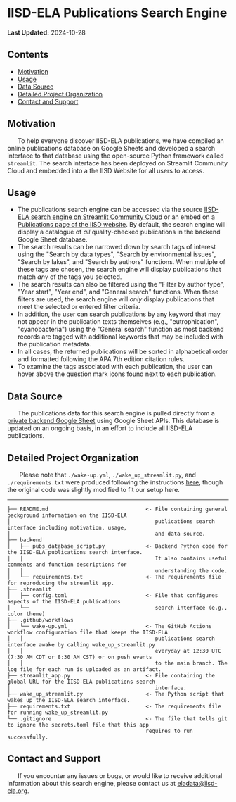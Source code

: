 # IISD-ELA Publications Search Engine
**Last Updated:** 2024-10-28

## Contents
* [Motivation](#motivation)
* [Usage](#usage)
* [Data Source](#data-source)
* [Detailed Project Organization](#detailed-project-organization)
* [Contact and Support](#contact-and-support)

## Motivation
&nbsp;&nbsp;&nbsp;&nbsp;&nbsp;&nbsp;To help everyone discover IISD-ELA publications, we have compiled an online publications database on Google Sheets and developed a search interface to that database using the open-source Python framework called ```streamlit```. The search interface has been deployed on Streamlit Community Cloud and embedded into a the IISD Website for all users to access.

## Usage
- The publications search engine can be accessed via the source [IISD-ELA search engine on Streamlit Community Cloud](https://iisd-ela-pubs-search-engine.streamlit.app/) or an embed on a [Publications page of the IISD website](https://www.iisd.org/ela/researchers/publications/). By default, the search engine will display a catalogue of *all* quality-checked publications in the backend Google Sheet database. 
- The search results can be narrowed down by search tags of interest using the "Search by data types", "Search by environmental issues", "Search by lakes", and "Search by authors" functions. When multiple of these tags are chosen, the search engine will display publications that match *any* of the tags you selected. 
- The search results can also be filtered using the "Filter by author type", "Year start", "Year end", and "General search" functions. When these filters are used, the search engine will *only* display publications that meet the selected or entered filter criteria. 
- In addition, the user can search publications by any keyword that may not appear in the publication texts themselves (e.g., "eutrophication", "cyanobacteria") using the "General search" function as most backend records are tagged with additional keywords that may be included with the publication metadata.
- In all cases, the returned publications will be sorted in alphabetical order and formatted following the APA 7th edition citation rules. 
- To examine the tags associated with each publication, the user can hover above the question mark icons found next to each publication. 

## Data Source
&nbsp;&nbsp;&nbsp;&nbsp;&nbsp;&nbsp;The publications data for this search engine is pulled directly from a [private backend Google Sheet](https://docs.google.com/spreadsheets/d/1USrhFJ-0ujQhubVdnr3ww-2tHtA90CHvZ7MhE9sewtY/edit?gid=1707056458#gid=1707056458) using Google Sheet APIs. This database is updated on an ongoing basis, in an effort to include all IISD-ELA publications.

## Detailed Project Organization
&nbsp;&nbsp;&nbsp;&nbsp;&nbsp;&nbsp; Please note that ```./wake-up.yml```, ```./wake_up_streamlit.py```, and ```./requirements.txt``` were produced following the instructions [here](https://dev.to/virgoalpha/keeping-your-streamlit-app-awake-using-selenium-and-github-actions-4ajd), though the original code was slightly modified to fit our setup here.

------------

```
├── README.md                               <- File containing general background information on the IISD-ELA 
│                                              publications search interface including motivation, usage, 
│                                              and data source.
├── backend
│   ├── pubs_database_script.py             <- Backend Python code for the IISD-ELA publications search interface. 
│   │                                          It also contains useful comments and function descriptions for 
│   │                                          understanding the code.
│   └── requirements.txt                    <- The requirements file for reproducing the streamlit app.
├── .streamlit
│   ├── config.toml                         <- File that configures aspects of the IISD-ELA publications
│   └──                                        search interface (e.g., color theme)
├── .github/workflows                       
│   └── wake-up.yml                         <- The GitHub Actions workflow configuration file that keeps the IISD-ELA
│   │                                          publications search interface awake by calling wake_up_streamlit.py
│   │                                          everyday at 12:30 UTC (7:30 AM CDT or 8:30 AM CST) or on push events
│   │                                          to the main branch. The log file for each run is uploaded as an artifact.
├── streamlit_app.py                        <- File containing the global URL for the IISD-ELA publications search
│                                              interface.
├── wake_up_streamlit.py                    <- The Python script that wakes up the IISD-ELA search interface.
├── requirements.txt                        <- The requirements file for running wake_up_streamlit.py
└── .gitignore                              <- The file that tells git to ignore the secrets.toml file that this app
                                            requires to run successfully.

```
## Contact and Support
&nbsp;&nbsp;&nbsp;&nbsp;&nbsp;&nbsp;If you encounter any issues or bugs, or would like to receive additional information about this search engine, please contact us at eladata@iisd-ela.org.

